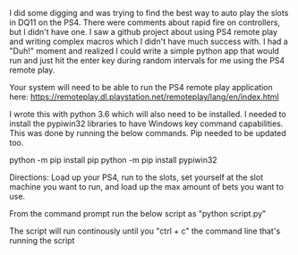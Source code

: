I did some digging and was trying to find the best way to auto play the slots in DQ11 on the PS4. There were comments about rapid fire on controllers, but I didn't have one. I saw a github project about using PS4 remote play and writing complex macros which I didn't have much success with. I had a "Duh!" moment and realized I could write a simple python app that would run and just hit the enter key during random intervals for me using the PS4 remote play.

Your system will need to be able to run the PS4 remote play application here: https://remoteplay.dl.playstation.net/remoteplay/lang/en/index.html

I wrote this with python 3.6 which will also need to be installed. I needed to install the pypiwin32 libraries to have Windows key command capabilities. This was done by running the below commands. Pip needed to be updated too.

python -m pip install pip
python -m pip install pypiwin32

Directions: Load up your PS4, run to the slots, set yourself at the slot machine you want to run, and load up the max amount of bets you want to use.

From the command prompt run the below script as "python script.py"

The script will run continously until you "ctrl + c" the command line that's running the script